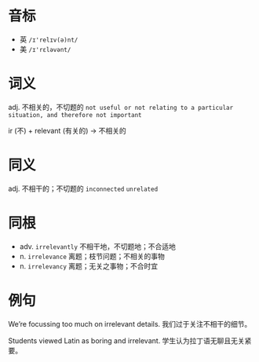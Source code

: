 # 音标

- 英 `/ɪ'relɪv(ə)nt/`
- 美 `/ɪ'rɛləvənt/`

# 词义

adj. 不相关的，不切题的
`not useful or not relating to a particular situation, and therefore not important`



ir (不) + relevant (有关的) → 不相关的

# 同义

adj. 不相干的；不切题的
`inconnected` `unrelated`

# 同根

- adv. `irrelevantly` 不相干地，不切题地；不合适地
- n. `irrelevance` 离题；枝节问题；不相关的事物
- n. `irrelevancy` 离题；无关之事物；不合时宜

# 例句

We’re focussing too much on irrelevant details.
我们过于关注不相干的细节。

Students viewed Latin as boring and irrelevant.
学生认为拉丁语无聊且无关紧要。


